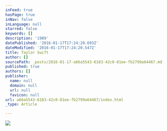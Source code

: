 ```yaml
---
inFeed: true
hasPage: true
inNav: false
inLanguage: null
starred: false
keywords: []
description: '1989'
datePublished: '2016-01-17T17:24:20.693Z'
dateModified: '2016-01-17T17:24:20.547Z'
title: Taylor Swift
author: []
sourcePath: _posts/2016-01-17-a66a5543-6183-42c0-81ee-fb2799a64467.md
published: true
authors: []
publisher:
  name: null
  domain: null
  url: null
  favicon: null
url: a66a5543-6183-42c0-81ee-fb2799a64467/index.html
_type: Article

---
```

![](https://the-grid-user-content.s3-us-west-2.amazonaws.com/069c2555-450c-4bf3-af30-a8578f047e3e.jpg)